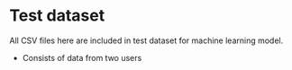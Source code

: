 # Test dataset

All CSV files here are included in test dataset for machine learning model.

- Consists of data from two users
